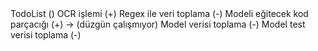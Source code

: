 <h>
TodoList ()
OCR işlemi (+)
Regex ile veri toplama (-)
Modeli eğitecek kod parçacığı (+) -> (düzgün çalışmıyor)
Model verisi toplama (-)
Model test verisi toplama (-)

<h>